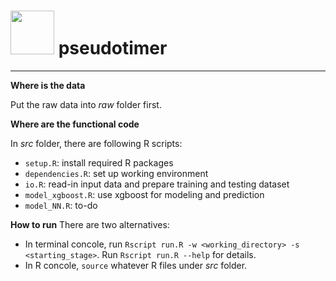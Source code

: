 # <img src=http://i.imgur.com/padql1E.png width=70/> pseudotimer

---

**Where is the data**

Put the raw data into *raw* folder first.

**Where are the functional code**

In *src* folder, there are following R scripts:

- `setup.R`: install required R packages
- `dependencies.R`: set up working environment
- `io.R`: read-in input data and prepare training and testing dataset
- `model_xgboost.R`: use xgboost for modeling and prediction
- `model_NN.R`: to-do

**How to run**
There are two alternatives:

- In terminal concole, run `Rscript run.R -w <working_directory> -s <starting_stage>`. Run `Rscript run.R --help` for details.
- In R concole, `source` whatever R files under *src* folder.
